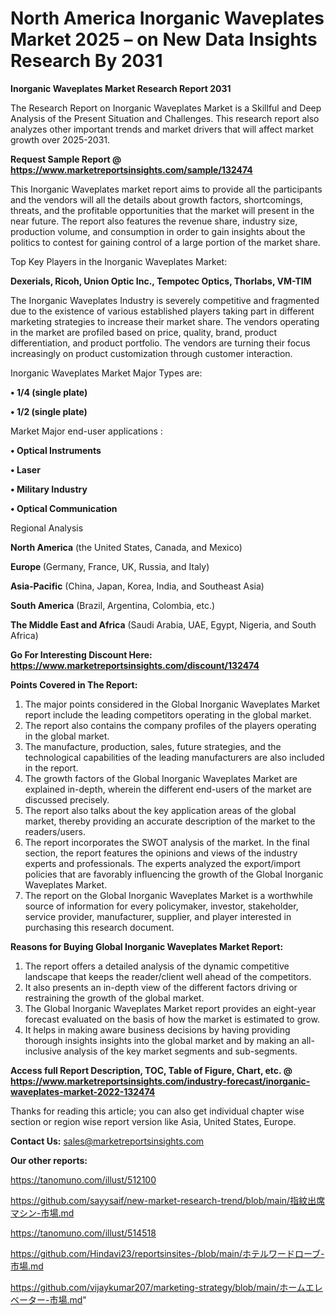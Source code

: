 # North America Inorganic Waveplates Market 2025 – on New Data Insights Research By 2031

<strong>Inorganic Waveplates Market Research Report 2031</strong>

The Research Report on Inorganic Waveplates Market is a Skillful and Deep Analysis of the Present Situation and Challenges. This research report also analyzes other important trends and market drivers that will affect market growth over 2025-2031.

<strong>Request Sample Report @ <a href=https://www.marketreportsinsights.com/sample/132474>https://www.marketreportsinsights.com/sample/132474</a></strong>

This Inorganic Waveplates market report aims to provide all the participants and the vendors will all the details about growth factors, shortcomings, threats, and the profitable opportunities that the market will present in the near future. The report also features the revenue share, industry size, production volume, and consumption in order to gain insights about the politics to contest for gaining control of a large portion of the market share.

Top Key Players in the Inorganic Waveplates Market:

<strong>Dexerials, Ricoh, Union Optic Inc., Tempotec Optics, Thorlabs, VM-TIM</strong>

The Inorganic Waveplates Industry is severely competitive and fragmented due to the existence of various established players taking part in different marketing strategies to increase their market share. The vendors operating in the market are profiled based on price, quality, brand, product differentiation, and product portfolio. The vendors are turning their focus increasingly on product customization through customer interaction.

Inorganic Waveplates Market Major Types are:

<strong>• 1/4 (single plate)

• 1/2 (single plate)</strong>

Market Major end-user applications :

<strong>• Optical Instruments

• Laser

• Military Industry

• Optical Communication</strong>

Regional Analysis

</u><strong><b>North America</b></strong> (the United States, Canada, and Mexico)

<strong><b>Europe </b></strong>(Germany, France, UK, Russia, and Italy)

<strong><b>Asia-Pacific</b></strong> (China, Japan, Korea, India, and Southeast Asia)

<strong><b>South America</b></strong> (Brazil, Argentina, Colombia, etc.)

<strong><b>The Middle East and Africa</b></strong> (Saudi Arabia, UAE, Egypt, Nigeria, and South Africa)

<strong>Go For Interesting Discount Here: <a href=https://www.marketreportsinsights.com/discount/132474>https://www.marketreportsinsights.com/discount/132474</a></strong>

<strong>Points Covered in The Report:</strong>
<ol>
  <li>The major points considered in the Global Inorganic Waveplates Market report include the leading competitors operating in the global market.</li>
  <li>The report also contains the company profiles of the players operating in the global market.</li>
  <li>The manufacture, production, sales, future strategies, and the technological capabilities of the leading manufacturers are also included in the report.</li>
  <li>The growth factors of the Global Inorganic Waveplates Market are explained in-depth, wherein the different end-users of the market are discussed precisely.</li>
  <li>The report also talks about the key application areas of the global market, thereby providing an accurate description of the market to the readers/users.</li>
  <li>The report incorporates the SWOT analysis of the market. In the final section, the report features the opinions and views of the industry experts and professionals. The experts analyzed the export/import policies that are favorably influencing the growth of the Global Inorganic Waveplates Market.</li>
  <li>The report on the Global Inorganic Waveplates Market is a worthwhile source of information for every policymaker, investor, stakeholder, service provider, manufacturer, supplier, and player interested in purchasing this research document.</li>
</ol>
<strong>Reasons for Buying Global Inorganic Waveplates Market Report:</strong>

<ol>
  <li>The report offers a detailed analysis of the dynamic competitive landscape that keeps the reader/client well ahead of the competitors.</li>
  <li>It also presents an in-depth view of the different factors driving or restraining the growth of the global market.</li>
  <li>The Global Inorganic Waveplates Market report provides an eight-year forecast evaluated on the basis of how the market is estimated to grow.</li>
  <li>It helps in making aware business decisions by having providing thorough insights insights into the global market and by making an all-inclusive analysis of the key market segments and sub-segments.</li>
</ol>
<strong>Access full Report Description, TOC, Table of Figure, Chart, etc. @ <a href=https://www.marketreportsinsights.com/industry-forecast/inorganic-waveplates-market-2022-132474>https://www.marketreportsinsights.com/industry-forecast/inorganic-waveplates-market-2022-132474</a></strong>


Thanks for reading this article; you can also get individual chapter wise section or region wise report version like Asia, United States, Europe.

<strong>Contact Us:</strong>
sales@marketreportsinsights.com

<strong>Our other reports:</strong>

<a href=https://tanomuno.com/illust/512100>https://tanomuno.com/illust/512100</a>

<a href=https://github.com/sayysaif/new-market-research-trend/blob/main/指紋出席マシン-市場.md>https://github.com/sayysaif/new-market-research-trend/blob/main/指紋出席マシン-市場.md</a>

<a href=https://tanomuno.com/illust/514518>https://tanomuno.com/illust/514518</a>

<a href=https://github.com/Hindavi23/reportsinsites-/blob/main/ホテルワードローブ-市場.md>https://github.com/Hindavi23/reportsinsites-/blob/main/ホテルワードローブ-市場.md</a>

<a href=https://github.com/vijaykumar207/marketing-strategy/blob/main/ホームエレベーター-市場.md>https://github.com/vijaykumar207/marketing-strategy/blob/main/ホームエレベーター-市場.md</a>"
